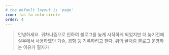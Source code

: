 ```yaml
---
# the default layout is 'page'
icon: fas fa-info-circle
order: 4
---
```


> 안녕하세요. 귀차니즘으로 인하여 블로그를 늦게 시작하게 되었지만 더 늦기전에 실무에서 사용하였던 기술, 경험 등 기록하려고 한다.
위의 글처럼 블로그 운영하는 이유가 필자가 
